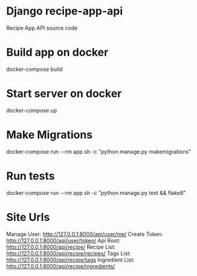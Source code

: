 # Django recipe-app-api
Recipe App API source code

# Build app on docker
docker-compose build

# Start server on docker
docker-compose up

# Make Migrations
docker-compose run --rm app sh -c "python manage.py makemigrations"

# Run tests
docker-compose run --rm app sh -c "python manage.py test && flake8"

# Site Urls
Manage User: http://127.0.0.1:8000/api/user/me/
Create Token: http://127.0.0.1:8000/api/user/token/
Api Root: http://127.0.0.1:8000/api/recipe/
Recipe List: http://127.0.0.1:8000/api/recipe/recipes/
Tags List: http://127.0.0.1:8000/api/recipe/tags
Ingredient List: http://127.0.0.1:8000/api/recipe/ingredients/
